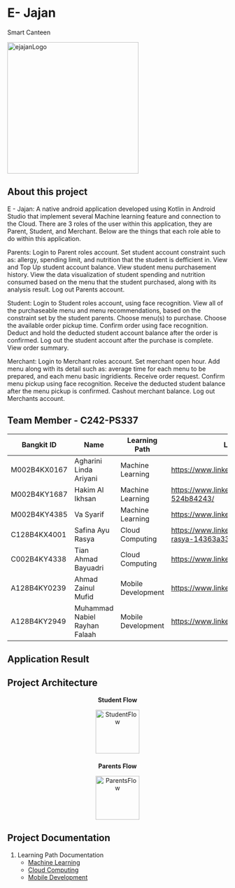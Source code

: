 # E- Jajan
Smart Canteen

<img src="https://github.com/user-attachments/assets/cc8d4abf-e5f5-498e-aafd-68bf8f64d5a3" alt="ejajanLogo" width="300"/>

## About this project
E - Jajan: A native android application developed using Kotlin in Android Studio that implement several Machine learning feature and connection to the Cloud. There are 3 roles of the user within this application, they are Parent, Student, and Merchant. Below are the things that each role able to do within this application.

Parents: Login to Parent roles account. Set student account constraint such as: allergy, spending limit, and nutrition that the student is defficient in. View and Top Up student account balance. View student menu purchasement history. View the data visualization of student spending and nutrition consumed based on the menu that the student purchased, along with its analysis result. Log out Parents account.

Student: Login to Student roles account, using face recognition. View all of the purchaseable menu and menu recommendations, based on the constraint set by the student parents. Choose menu(s) to purchase. Choose the available order pickup time. Confirm order using face recognition. Deduct and hold the deducted student account balance after the order is confirmed. Log out the student account after the purchase is complete. View order summary.

Merchant: Login to Merchant roles account. Set merchant open hour. Add menu along with its detail such as: average time for each menu to be prepared, and each menu basic ingridients. Receive order request. Confirm menu pickup using face recognition. Receive the deducted student balance after the menu pickup is confirmed. Cashout merchant balance. Log out Merchants account.


## Team Member - C242-PS337

| Bangkit ID    | Name                           | Learning Path         | LinkedIn Profile                                         | Github                               | Status   |
|---------------|--------------------------------|-----------------------|----------------------------------------------------------|--------------------------------------|----------|
| M002B4KX0167  | Agharini Linda Ariyani         | Machine Learning      | https://www.linkedin.com/in/agharini/                    | -                                    | Active   |
| M002B4KY1687  | Hakim Al Ikhsan                | Machine Learning      | https://www.linkedin.com/in/hakim-al-ikhsan-524b84243/   | -                                    | Active   |
| M002B4KY4385  | Va Syarif                      | Machine Learning      | https://www.linkedin.com/in/vasyarif/                    | -                                    | Active   |
| C128B4KX4001  | Safina Ayu Rasya               | Cloud Computing       | https://www.linkedin.com/in/safina-ayu-rasya-14363a330/  | -                                    | Active   |
| C002B4KY4338  | Tian Ahmad Bayuadri            | Cloud Computing       | https://www.linkedin.com/in/tian-ab/                     | https://github.com/tian-ab           | Active   |
| A128B4KY0239  | Ahmad Zainul Mufid             | Mobile Development    | https://www.linkedin.com/in/ahmadzainulmufid/            | https://github.com/ahmadzainulmufid  | Active   |
| A128B4KY2949  | Muhammad Nabiel Rayhan Falaah  | Mobile Development    | https://www.linkedin.com/in/mnrf/                        | https://github.com/MNRF              | Active   |

## Application Result

## Project Architecture

<div style="text-align: center;">
  <p><strong>Student Flow</strong></p>
  <img src="https://github.com/user-attachments/assets/8bc998ce-a023-487e-9e93-064f9ec10d51" alt="StudentFlow" width="100"/>
</div>

<div style="text-align: center; margin-top: 20px;">
  <p><strong>Parents Flow</strong></p>
  <img src="https://github.com/user-attachments/assets/2b2c0530-89cc-428f-a6fe-2958eb6d0357" alt="ParentsFlow" width="100"/>
</div>


## Project Documentation
1. Learning Path Documentation
   - [Machine Learning](https://github.com/Ejajan-Bangkit-Capstone-2024-C242-PS370/Ejajan-ML)
   - [Cloud Computing](https://github.com/Ejajan-Bangkit-Capstone-2024-C242-PS370/Ejajan-CC)
   - [Mobile Development](https://github.com/Ejajan-Bangkit-Capstone-2024-C242-PS370/Ejajan-MD)
